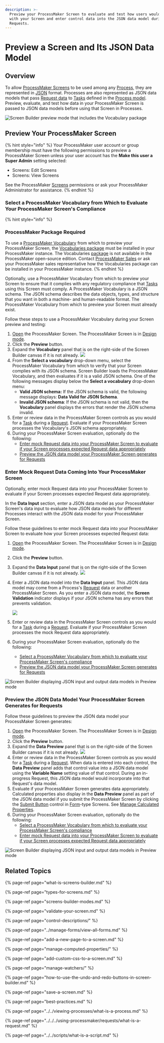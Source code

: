 ```yaml
---
description: >-
  Preview your ProcessMaker Screen to evaluate and test how users would interact
  with your Screen and enter control data into the JSON data model during
  Requests.
---
```


# Preview a Screen and Its JSON Data Model

## Overview

To allow [ProcessMaker Screens](../what-is-a-form.md) to be used among any [Process](../../viewing-processes/what-is-a-process.md), they are represented in [JSON](../../../json-the-foundation-of-request-data/what-is-json.md) format. Processes are also represented as JSON data models that pass [Request data](../../../json-the-foundation-of-request-data/what-is-request-data.md) to [Tasks](../../process-design/model-your-process/process-modeling-element-descriptions.md#user-task) defined in the [Process model](../../process-design/what-is-process-modeling.md). Preview, evaluate, and test how data in your ProcessMaker Screen is passed to JSON data models before using that Screen in Processes.

![Screen Builder preview mode that includes the Vocabulary package](../../../.gitbook/assets/preview-mode-vocabulary-screen-builder-designer.png)

## Preview Your ProcessMaker Screen

{% hint style="info" %}
Your ProcessMaker user account or group membership must have the following permissions to preview a ProcessMaker Screen unless your user account has the **Make this user a Super Admin** setting selected:

* Screens: Edit Screens
* Screens: View Screens

See the ProcessMaker [Screens](../../../processmaker-administration/permission-descriptions-for-users-and-groups.md#screens) permissions or ask your ProcessMaker Administrator for assistance.
{% endhint %}

### Select a ProcessMaker Vocabulary from Which to Evaluate Your ProcessMaker Screen's Compliance

{% hint style="info" %}
### ProcessMaker Package Required

To use a [ProcessMaker Vocabulary](../../vocabularies-management/what-is-a-vocabulary.md) from which to preview your ProcessMaker Screen, the [Vocabularies package](../../../package-development-distribution/package-a-connector/vocabularies.md) must be installed in your ProcessMaker instance. The Vocabularies [package](../../../package-development-distribution/first-topic.md) is not available in the ProcessMaker open-source edition. Contact [ProcessMaker Sales](https://www.processmaker.com/contact/) or ask your ProcessMaker sales representative how the Vocabularies package can be installed in your ProcessMaker instance.
{% endhint %}

Optionally, use a ProcessMaker Vocabulary from which to preview your Screen to ensure that it complies with any regulatory compliance that [Tasks](../../../using-processmaker/task-management/what-is-a-task.md) using this Screen must comply. A ProcessMaker Vocabulary is a JSON schema. The JSON schema describes the data objects, types, and structure that you want in both a machine- and human-readable format. The ProcessMaker Vocabulary from which to preview your Screen must already exist.

Follow these steps to use a ProcessMaker Vocabulary during your Screen preview and testing:

1. [Open](../manage-forms/view-all-forms.md) the ProcessMaker Screen. The ProcessMaker Screen is in [Design mode](screens-builder-modes.md#editor-mode).
2. Click the **Preview** button.
3. Expand the **Vocabulary** panel that is on the right-side of the Screen Builder canvas if it is not already. ![](../../../.gitbook/assets/preview-mode-vocabulary-panel-screen-builder-designer.png) 
4. From the **Select a vocabulary** drop-down menu, select the ProcessMaker Vocabulary from which to verify that your Screen complies with its JSON schema. Screen Builder loads the ProcessMaker Vocabulary, and then evaluates if it is a valid JSON schema. One of the following messages display below the **Select a vocabulary** drop-down menu:
   * **Valid JSON schema:** If the JSON schema is valid, the following message displays: **Data Valid for JSON Schema**.
   * **Invalid JSON schema**: If the JSON schema is not valid, then the **Vocabulary** panel displays the errors that render the JSON schema invalid.
5. Enter or review data in the ProcessMaker Screen controls as you would for a [Task](../../../using-processmaker/task-management/what-is-a-task.md) during a [Request](../../../using-processmaker/requests/what-is-a-request.md). Evaluate if your ProcessMaker Screen processes the Vocabulary's JSON schema appropriately.
6. During your ProcessMaker Screen evaluation, optionally do the following:
   * [Enter mock Request data into your ProcessMaker Screen to evaluate if your Screen processes expected Request data appropriately](preview-a-screen.md#enter-mock-request-data-coming-into-your-processmaker-screen)
   * [Preview the JSON data model your ProcessMaker Screen generates for Requests](preview-a-screen.md#preview-the-json-data-model-your-processmaker-screen-generates-for-requests)

### Enter Mock Request Data Coming Into Your ProcessMaker Screen

Optionally, enter mock Request data into your ProcessMaker Screen to evaluate if your Screen processes expected Request data appropriately. 

In the **Data Input** section, enter a JSON data model as your ProcessMaker Screen's data input to evaluate how JSON data models for different Processes interact with the JSON data model for your ProcessMaker Screen.

Follow these guidelines to enter mock Request data into your ProcessMaker Screen to evaluate how your Screen processes expected Request data:

1. [Open](../manage-forms/view-all-forms.md) the ProcessMaker Screen. The ProcessMaker Screen is in [Design mode](screens-builder-modes.md#editor-mode).
2. Click the **Preview** button.
3. Expand the **Data Input** panel that is on the right-side of the Screen Builder canvas if it is not already. ![](../../../.gitbook/assets/data-input-panel-preview-mode-screen-builder-designer.png) 
4. Enter a JSON data model into the **Data Input** panel. This JSON data model may come from a Process's [Request](../../../using-processmaker/requests/what-is-a-request.md) data or another ProcessMaker Screen. As you enter a JSON data model, the **Screen Validation** indicator displays if your JSON schema has any errors that prevents validation.  

   ![](../../../.gitbook/assets/screen-validation-indicator-screens-builder-processes.png)

5. Enter or review data in the ProcessMaker Screen controls as you would for a [Task](../../../using-processmaker/task-management/what-is-a-task.md) during a [Request](../../../using-processmaker/requests/what-is-a-request.md). Evaluate if your ProcessMaker Screen processes the mock Request data appropriately.
6. During your ProcessMaker Screen evaluation, optionally do the following:
   * [Select a ProcessMaker Vocabulary from which to evaluate your ProcessMaker Screen's compliance](preview-a-screen.md#select-a-processmaker-vocabulary-from-which-to-evaluate-your-processmaker-screens-compliance)
   * [Preview the JSON data model your ProcessMaker Screen generates for Requests](preview-a-screen.md#preview-the-json-data-model-your-processmaker-screen-generates-for-requests)

![Screen Builder displaying JSON input and output data models in Preview mode](../../../.gitbook/assets/preview-mode-screen-builder-designer.png)

### Preview the JSON Data Model Your ProcessMaker Screen Generates for Requests

Follow these guidelines to preview the JSON data model your ProcessMaker Screen generates:

1. [Open](../manage-forms/view-all-forms.md) the ProcessMaker Screen. The ProcessMaker Screen is in [Design mode](screens-builder-modes.md#editor-mode).
2. Click the **Preview** button.
3. Expand the **Data Preview** panel that is on the right-side of the Screen Builder canvas if it is not already. ![](../../../.gitbook/assets/data-preview-panel-preview-mode-screen-builder-designer.png) 
4. Enter or review data in the ProcessMaker Screen controls as you would for a [Task](../../../using-processmaker/task-management/what-is-a-task.md) during a [Request](../../../using-processmaker/requests/what-is-a-request.md). When data is entered into each control, the **Data Preview** panel adds that control value into a JSON data model using the **Variable Name** setting value of that control. During an in-progress Request, this JSON data model would incorporate into that Request's data model.
5. Evaluate if your ProcessMaker Screen generates data appropriately. Calculated properties also display in the **Data Preview** panel as part of the JSON data model if you submit the ProcessMaker Screen by clicking the [Submit Button](control-descriptions/submit-button-control-settings.md) control in [Form](types-for-screens.md#form)-type Screens. See [Manage Calculated Properties](manage-computed-properties/).
6. During your ProcessMaker Screen evaluation, optionally do the following:
   * [Select a ProcessMaker Vocabulary from which to evaluate your ProcessMaker Screen's compliance](preview-a-screen.md#select-a-processmaker-vocabulary-from-which-to-evaluate-your-processmaker-screens-compliance)
   * [Enter mock Request data into your ProcessMaker Screen to evaluate if your Screen processes expected Request data appropriately](preview-a-screen.md#enter-mock-request-data-coming-into-your-processmaker-screen)

![Screen Builder displaying JSON input and output data models in Preview mode](../../../.gitbook/assets/preview-mode-screen-builder-designer.png)

## Related Topics

{% page-ref page="what-is-screens-builder.md" %}

{% page-ref page="types-for-screens.md" %}

{% page-ref page="screens-builder-modes.md" %}

{% page-ref page="validate-your-screen.md" %}

{% page-ref page="control-descriptions/" %}

{% page-ref page="../manage-forms/view-all-forms.md" %}

{% page-ref page="add-a-new-page-to-a-screen.md" %}

{% page-ref page="manage-computed-properties/" %}

{% page-ref page="add-custom-css-to-a-screen.md" %}

{% page-ref page="manage-watchers/" %}

{% page-ref page="how-to-use-the-undo-and-redo-buttons-in-screen-builder.md" %}

{% page-ref page="save-a-screen.md" %}

{% page-ref page="best-practices.md" %}

{% page-ref page="../../viewing-processes/what-is-a-process.md" %}

{% page-ref page="../../../using-processmaker/requests/what-is-a-request.md" %}

{% page-ref page="../../scripts/what-is-a-script.md" %}

